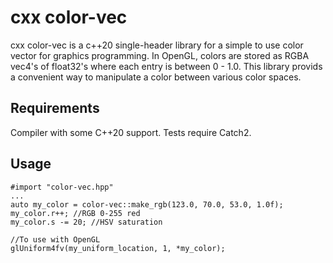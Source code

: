 # cxx color-vec
cxx color-vec is a c++20 single-header library for a simple to use color vector
for graphics programming. In OpenGL, colors are stored as RGBA vec4's of float32's where each entry is between 0 - 1.0. This library provids a convenient way to manipulate a color between various color spaces.

## Requirements
Compiler with some C++20 support. Tests require Catch2.

## Usage

```
#import "color-vec.hpp"
...
auto my_color = color-vec::make_rgb(123.0, 70.0, 53.0, 1.0f);
my_color.r++; //RGB 0-255 red
my_color.s -= 20; //HSV saturation

//To use with OpenGL
glUniform4fv(my_uniform_location, 1, *my_color);
```
